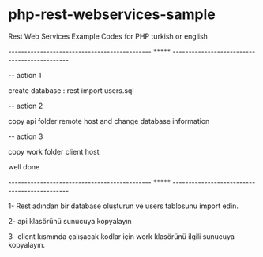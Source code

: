 # php-rest-webservices-sample
Rest Web Services Example Codes for PHP turkish or english

--------------------------------------------- ***** ---------------------------------------------
 
-- action 1

create database : rest 
import users.sql

-- action 2

copy api folder remote host and change database information

-- action 3

copy work folder client host

well done

--------------------------------------------- ***** ---------------------------------------------

1- Rest adından bir database oluşturun ve users tablosunu import edin.

2- api klasörünü sunucuya kopyalayın

3- client kısmında çalışacak kodlar için work klasörünü ilgili sunucuya kopyalayın.

